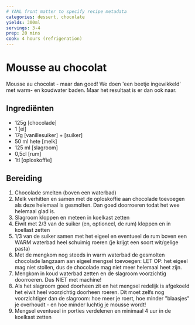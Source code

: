 ```yaml
---
# YAML front matter to specify recipe metadata
categories: dessert, chocolate
yields: 300ml
servings: 3-4
prep: 20 mins
cook: 4 hours (refrigeration)
---
```


# Mousse au chocolat

Mousse au chocolat - maar dan goed! We doen 'een beetje ingewikkeld' met warm- en koudwater baden. Maar het resultaat is er dan ook naar.

## Ingrediënten

- 125g [chocolade]
- 1 [ei]
- 17g [vanillesuiker] + [suiker]
- 50 ml hete [melk]
- 125 ml [slagroom]
- 0,5cl [rum]
- 1tl [oploskoffie]

## Bereiding
1. Chocolade smelten (boven een waterbad)
2. Melk verhitten en samen met de oploskoffie aan chocolade toevoegen als deze helemaal is gesmolten. Dan goed doorroeren todat het wee helemaal glad is.
3. Slagroom kloppen en meteen in koelkast zetten
4. Eiwit met 2/3 van de suiker (en, optioneel, de rum) kloppen en in koellast zetten
5. 1/3 van de suiker samen met het eigeel en eventueel de rum boven een WARM waterbad heel schuimig roeren (je krijgt een soort wit/gelige pasta)
6. Met de mengkom nog steeds in warm waterbad de gesmolten chocolade langzaam aan eigeel mengsel toevoegen: LET OP: het eigeel mag niet stollen, dus de chocolade mag niet meer helemaal heet zijn.
7. Mengkom in koud waterbad zetten en de slagroom voorzichtig doorroeren. Dus NIET met machine!
8. Als het slagroom goed doorheen zit en het mengsel redelijk is afgekoeld het eiwit heel voorzichtig doorheen roeren. Dit moet zelfs nog voorzichtiger dan de slagroom: hoe meer je roert, hoe minder "blaasjes" je overhoudt - en hoe minder luchtig je mousse wordt!
0. Mengsel eventueel in porties verdelenen en minimaal 4 uur in de koelkast zetten
